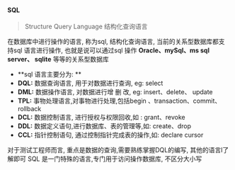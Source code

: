 #### SQL 
 
 > Structure Query Language
 结构化查询语言
 
 在数据库中进行操作的语言, 称为sql, 结构化查询语言, 当前的关系型数据库都支持sql 语言进行操作, 也就是说可以通过sql 操作 **Oracle、mySql、ms sql server、 sqlite** 等等的关系型数据库
 
 - **sql 语言主要分为: **
  - **DQL:** 数据查询语言, 用于对数据进行查询, eg: select
  - **DML:** 数据操作语言, 对数据进行增 删 改, eg: insert、delete、 update
  - **TPL:** 事物处理语言,对事物进行处理,包括begin 、transaction、commit、rollback
  - **DCL:** 数据控制语言, 进行授权与权限回收,如 : grant、revoke
  - **DDL:** 数据定义语句,进行数据库、表的管理等,如: create、drop
  - **CCL:** 指针控制语句, 通过控制指针完成表的操作,如: declare cursor
  
 对于测试工程师而言, 重点是数据的查询,需要熟练掌握DQL的编写, 其他的语言l了解即可
 SQL 是一门特殊的语言,专门用于访问操作数据库, 不区分大小写